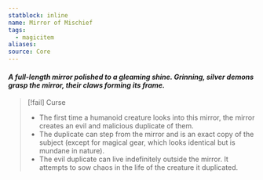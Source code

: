 ```yaml
---
statblock: inline
name: Mirror of Mischief
tags:
  - magicitem
aliases: 
source: Core
---
```

#### *A full-length mirror polished to a gleaming shine. Grinning, silver demons grasp the mirror, their claws forming its frame.*

>[!fail] Curse
>- The first time a humanoid creature looks into this mirror, the mirror creates an evil and malicious duplicate of them. 
>- The duplicate can step from the mirror and is an exact copy of the subject (except for magical gear, which looks identical but is mundane in nature).
>- The evil duplicate can live indefinitely outside the mirror. It attempts to sow chaos in the life of the creature it duplicated.
